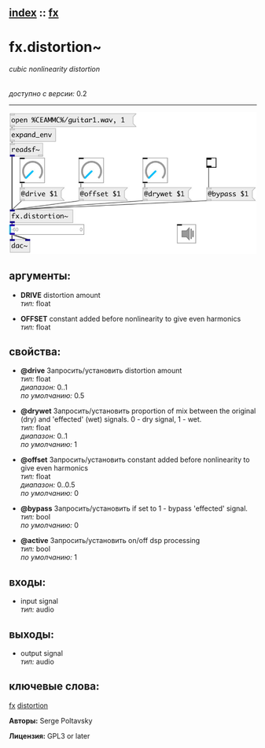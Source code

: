 [index](index.html) :: [fx](category_fx.html)
---

# fx.distortion~

###### cubic nonlinearity distortion

*доступно с версии:* 0.2

---




[![example](../examples/img/fx.distortion~.jpg)](../examples/pd/fx.distortion~.pd)



## аргументы:

* **DRIVE**
distortion amount<br>
_тип:_ float<br>

* **OFFSET**
constant added before nonlinearity to give even harmonics<br>
_тип:_ float<br>





## свойства:

* **@drive** 
Запросить/установить distortion amount<br>
_тип:_ float<br>
_диапазон:_ 0..1<br>
_по умолчанию:_ 0.5<br>

* **@drywet** 
Запросить/установить proportion of mix between the original (dry) and &#39;effected&#39; (wet) signals. 0 -
dry signal, 1 - wet.<br>
_тип:_ float<br>
_диапазон:_ 0..1<br>
_по умолчанию:_ 1<br>

* **@offset** 
Запросить/установить constant added before nonlinearity to give even harmonics<br>
_тип:_ float<br>
_диапазон:_ 0..0.5<br>
_по умолчанию:_ 0<br>

* **@bypass** 
Запросить/установить if set to 1 - bypass &#39;effected&#39; signal.<br>
_тип:_ bool<br>
_по умолчанию:_ 0<br>

* **@active** 
Запросить/установить on/off dsp processing<br>
_тип:_ bool<br>
_по умолчанию:_ 1<br>



## входы:

* input signal<br>
_тип:_ audio



## выходы:

* output signal<br>
_тип:_ audio



## ключевые слова:

[fx](keywords/fx.html)
[distortion](keywords/distortion.html)






**Авторы:** Serge Poltavsky




**Лицензия:** GPL3 or later





